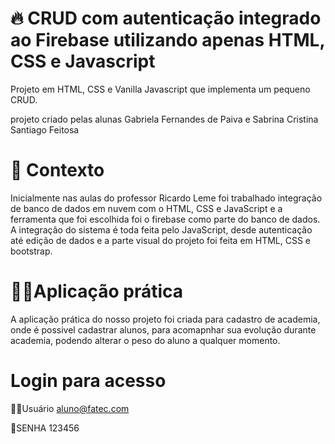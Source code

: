 # 🔥 CRUD com autenticação integrado ao Firebase utilizando apenas HTML, CSS e Javascript
Projeto em HTML, CSS e Vanilla Javascript que implementa um pequeno CRUD.

projeto criado pelas alunas Gabriela Fernandes de Paiva e Sabrina Cristina Santiago Feitosa

# 🧠 Contexto
Inicialmente nas aulas do professor Ricardo Leme foi trabalhado integração de banco de dados em nuvem com o HTML, CSS e JavaScript e a ferramenta que foi escolhida foi o firebase como parte do banco de dados. A integração do sistema é toda feita pelo JavaScript, desde autenticação até edição de dados e a parte visual do projeto foi feita em HTML, CSS e bootstrap.

# 👩‍💻Aplicação prática
A aplicação prática do nosso projeto foi criada para cadastro de academia, onde é possivel cadastrar alunos, para acomapnhar sua evolução durante academia, podendo alterar o peso do aluno a qualquer momento.

# Login para acesso
👨‍💻Usuário aluno@fatec.com

🔐SENHA 123456
